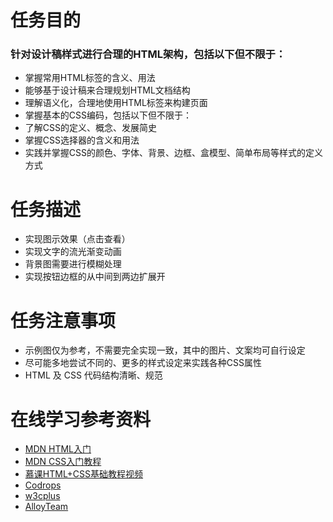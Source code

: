 任务目的
=
### 针对设计稿样式进行合理的HTML架构，包括以下但不限于：
* 掌握常用HTML标签的含义、用法
* 能够基于设计稿来合理规划HTML文档结构
* 理解语义化，合理地使用HTML标签来构建页面
* 掌握基本的CSS编码，包括以下但不限于：
* 了解CSS的定义、概念、发展简史
* 掌握CSS选择器的含义和用法
* 实践并掌握CSS的颜色、字体、背景、边框、盒模型、简单布局等样式的定义方式
# 任务描述

* 实现图示效果（点击查看）
* 实现文字的流光渐变动画
* 背景图需要进行模糊处理
* 实现按钮边框的从中间到两边扩展开
# 任务注意事项
* 示例图仅为参考，不需要完全实现一致，其中的图片、文案均可自行设定
* 尽可能多地尝试不同的、更多的样式设定来实践各种CSS属性
* HTML 及 CSS 代码结构清晰、规范

# 在线学习参考资料
* [MDN HTML入门](https://developer.mozilla.org/zh-CN/docs/Web/Guide/HTML/Introduction})
* [MDN CSS入门教程](https://developer.mozilla.org/zh-CN/docs/Web/Guide/CSS/Getting_started)
* [慕课HTML+CSS基础教程视频](http://http//www.imooc.com/course/list?c=html)
* [Codrops](https://tympanus.net/codrops/category/playground/page/2/)
* [w3cplus](http://www.w3cplus.com/)
* [AlloyTeam](http://www.alloyteam.com/)